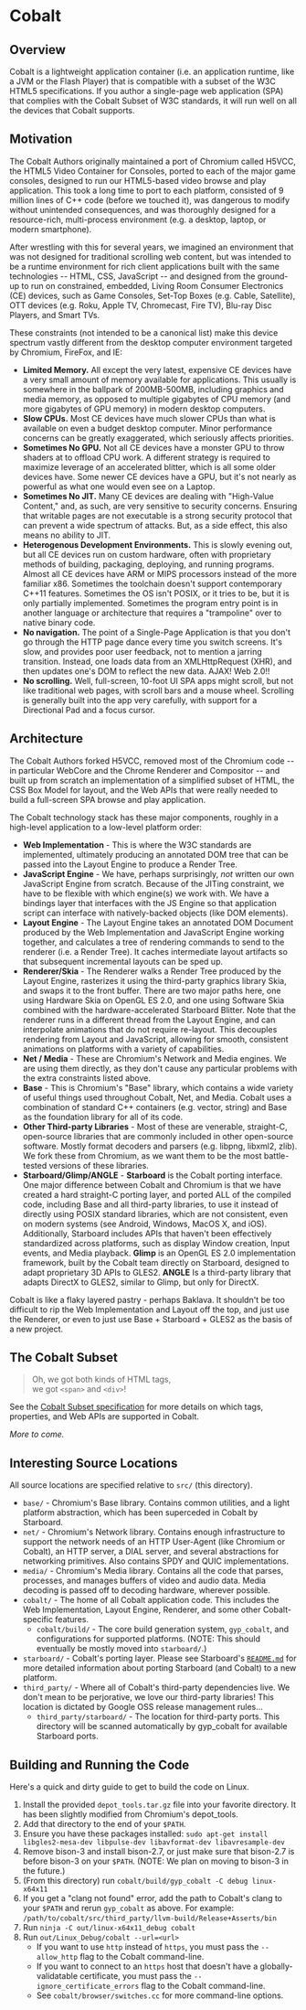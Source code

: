 # Cobalt

## Overview

Cobalt is a lightweight application container (i.e. an application runtime, like
a JVM or the Flash Player) that is compatible with a subset of the W3C HTML5
specifications. If you author a single-page web application (SPA) that complies
with the Cobalt Subset of W3C standards, it will run well on all the devices
that Cobalt supports.


## Motivation

The Cobalt Authors originally maintained a port of Chromium called H5VCC, the
HTML5 Video Container for Consoles, ported to each of the major game consoles,
designed to run our HTML5-based video browse and play application. This took a
long time to port to each platform, consisted of 9 million lines of C++ code
(before we touched it), was dangerous to modify without unintended consequences,
and was thoroughly designed for a resource-rich, multi-process environment
(e.g. a desktop, laptop, or modern smartphone).

After wrestling with this for several years, we imagined an environment that was
not designed for traditional scrolling web content, but was intended to be a
runtime environment for rich client applications built with the same
technologies -- HTML, CSS, JavaScript -- and designed from the ground-up to run
on constrained, embedded, Living Room Consumer Electronics (CE) devices, such as
Game Consoles, Set-Top Boxes (e.g. Cable, Satellite), OTT devices (e.g. Roku,
Apple TV, Chromecast, Fire TV), Blu-ray Disc Players, and Smart TVs.

These constraints (not intended to be a canonical list) make this device
spectrum vastly different from the desktop computer environment targeted by
Chromium, FireFox, and IE:

  * **Limited Memory.** All except the very latest, expensive CE devices have a
    very small amount of memory available for applications. This usually is
    somewhere in the ballpark of 200MB-500MB, including graphics and media
    memory, as opposed to multiple gigabytes of CPU memory (and more gigabytes
    of GPU memory) in modern desktop computers.
  * **Slow CPUs.** Most CE devices have much slower CPUs than what is available
    on even a budget desktop computer. Minor performance concerns can be greatly
    exaggerated, which seriously affects priorities.
  * **Sometimes No GPU.** Not all CE devices have a monster GPU to throw shaders
    at to offload CPU work. A different strategy is required to maximize
    leverage of an accelerated blitter, which is all some older devices
    have. Some newer CE devices have a GPU, but it's not nearly as powerful as
    what one would even see on a Laptop.
  * **Sometimes No JIT.** Many CE devices are dealing with "High-Value Content,"
    and, as such, are very sensitive to security concerns. Ensuring that
    writable pages are not executable is a strong security protocol that can
    prevent a wide spectrum of attacks. But, as a side effect, this also means
    no ability to JIT.
  * **Heterogenous Development Environments.** This is slowly evening out, but
    all CE devices run on custom hardware, often with proprietary methods of
    building, packaging, deploying, and running programs. Almost all CE devices
    have ARM or MIPS processors instead of the more familiar x86. Sometimes the
    toolchain doesn't support contemporary C++11 features. Sometimes the OS
    isn't POSIX, or it tries to be, but it is only partially implemented.
    Sometimes the program entry point is in another language or architecture
    that requires a "trampoline" over to native binary code.
  * **No navigation.** The point of a Single-Page Application is that you don't
    go through the HTTP page dance every time you switch screens. It's slow, and
    provides poor user feedback, not to mention a jarring transition. Instead,
    one loads data from an XMLHttpRequest (XHR), and then updates one's DOM to
    reflect the new data. AJAX! Web 2.0!!
  * **No scrolling.** Well, full-screen, 10-foot UI SPA apps might scroll, but not like
    traditional web pages, with scroll bars and a mouse wheel. Scrolling is
    generally built into the app very carefully, with support for a Directional
    Pad and a focus cursor.


## Architecture

The Cobalt Authors forked H5VCC, removed most of the Chromium code -- in
particular WebCore and the Chrome Renderer and Compositor -- and built up from
scratch an implementation of a simplified subset of HTML, the CSS Box Model for
layout, and the Web APIs that were really needed to build a full-screen SPA
browse and play application.

The Cobalt technology stack has these major components, roughly in a high-level
application to a low-level platform order:

  * **Web Implementation** - This is where the W3C standards are implemented,
    ultimately producing an annotated DOM tree that can be passed into the
    Layout Engine to produce a Render Tree.
  * **JavaScript Engine** - We have, perhaps surprisingly, *not* written our own
    JavaScript Engine from scratch. Because of the JITing constraint, we have to
    be flexible with which engine(s) we work with. We have a bindings layer that
    interfaces with the JS Engine so that application script can interface with
    natively-backed objects (like DOM elements).
  * **Layout Engine** - The Layout Engine takes an annotated DOM Document
    produced by the Web Implementation and JavaScript Engine working together,
    and calculates a tree of rendering commands to send to the renderer (i.e. a
    Render Tree). It caches intermediate layout artifacts so that subsequent
    incremental layouts can be sped up.
  * **Renderer/Skia** - The Renderer walks a Render Tree produced by the Layout
    Engine, rasterizes it using the third-party graphics library Skia, and swaps
    it to the front buffer. There are two major paths here, one using Hardware
    Skia on OpenGL ES 2.0, and one using Software Skia combined with the
    hardware-accelerated Starboard Blitter. Note that the renderer runs in a
    different thread from the Layout Engine, and can interpolate animations that
    do not require re-layout. This decouples rendering from Layout and
    JavaScript, allowing for smooth, consistent animations on platforms with a
    variety of capabilities.
  * **Net / Media** - These are Chromium's Network and Media engines. We are
    using them directly, as they don't cause any particular problems with the
    extra constraints listed above.
  * **Base** - This is Chromium's "Base" library, which contains a wide variety
    of useful things used throughout Cobalt, Net, and Media. Cobalt uses a
    combination of standard C++ containers (e.g. vector, string) and Base as the
    foundation library for all of its code.
  * **Other Third-party Libraries** - Most of these are venerable, straight-C,
    open-source libraries that are commonly included in other open-source
    software. Mostly format decoders and parsers (e.g. libpng, libxml2,
    zlib). We fork these from Chromium, as we want them to be the most
    battle-tested versions of these libraries.
  * **Starboard/Glimp/ANGLE** - **Starboard** is the Cobalt porting
    interface. One major difference between Cobalt and Chromium is that we have
    created a hard straight-C porting layer, and ported ALL of the compiled
    code, including Base and all third-party libraries, to use it instead of
    directly using POSIX standard libraries, which are not consistent, even on
    modern systems (see Android, Windows, MacOS X, and iOS). Additionally,
    Starboard includes APIs that haven't been effectively standardized across
    platforms, such as display Window creation, Input events, and Media
    playback. **Glimp** is an OpenGL ES 2.0 implementation framework, built by
    the Cobalt team directly on Starboard, designed to adapt proprietary 3D APIs
    to GLES2. **ANGLE** Is a third-party library that adapts DirectX to GLES2,
    similar to Glimp, but only for DirectX.

Cobalt is like a flaky layered pastry - perhaps Baklava. It shouldn't be too
difficult to rip the Web Implementation and Layout off the top, and just use the
Renderer, or even to just use Base + Starboard + GLES2 as the basis of a new
project.


## The Cobalt Subset

> Oh, we got both kinds of HTML tags,\
> we got `<span>` and `<div>`!

See the [Cobalt Subset specification](TODO) for more details on which tags,
properties, and Web APIs are supported in Cobalt.

*More to come.*


## Interesting Source Locations

All source locations are specified relative to `src/` (this directory).

  * `base/` - Chromium's Base library. Contains common utilities, and a light
    platform abstraction, which has been superceded in Cobalt by Starboard.
  * `net/` - Chromium's Network library. Contains enough infrastructure to
    support the network needs of an HTTP User-Agent (like Chromium or Cobalt),
    an HTTP server, a DIAL server, and several abstractions for networking
    primitives. Also contains SPDY and QUIC implementations.
  * `media/` - Chromium's Media library. Contains all the code that parses,
    processes, and manages buffers of video and audio data. Media decoding is
    passed off to decoding hardware, wherever possible.
  * `cobalt/` - The home of all Cobalt application code. This includes the Web
    Implementation, Layout Engine, Renderer, and some other Cobalt-specific
    features.
      * `cobalt/build/` - The core build generation system, `gyp_cobalt`, and
        configurations for supported platforms. (NOTE: This should eventually be
        mostly moved into `starboard/`.)
  * `starboard/` - Cobalt's porting layer. Please see Starboard's
    [`README.md`](starboard/README.md) for more detailed information about
    porting Starboard (and Cobalt) to a new platform.
  * `third_party/` - Where all of Cobalt's third-party dependencies live. We
    don't mean to be perjorative, we love our third-party libraries! This
    location is dictated by Google OSS release management rules...
      * `third_party/starboard/` - The location for third-party ports. This
        directory will be scanned automatically by gyp_cobalt for available
        Starboard ports.


## Building and Running the Code

Here's a quick and dirty guide to get to build the code on Linux.

  1. Install the provided `depot_tools.tar.gz` file into your favorite
     directory. It has been slightly modified from Chromium's depot_tools.
  2. Add that directory to the end of your `$PATH`.
  3. Ensure you have these packages installed: `sudo apt-get install
     libgles2-mesa-dev libpulse-dev libavformat-dev libavresample-dev`
  4. Remove bison-3 and install bison-2.7, or just make sure that bison-2.7 is
     before bison-3 on your `$PATH`. (NOTE: We plan on moving to bison-3 in the
     future.)
  5. (From this directory) run `cobalt/build/gyp_cobalt -C debug linux-x64x11`
  6. If you get a "clang not found" error, add the path to Cobalt's clang to
     your `$PATH` and rerun `gyp_cobalt` as above. For example:
     `/path/to/cobalt/src/third_party/llvm-build/Release+Asserts/bin`
  7. Run `ninja -C out/linux-x64x11_debug cobalt`
  8. Run `out/Linux_Debug/cobalt --url=<url>`
      * If you want to use `http` instead of `https`, you must pass the
        `--allow_http` flag to the Cobalt command-line.
      * If you want to connect to an `https` host that doesn't have a
        globally-validatable certificate, you must pass the
        `--ignore_certificate_errors` flag to the Cobalt command-line.
      * See `cobalt/browser/switches.cc` for more command-line options.
